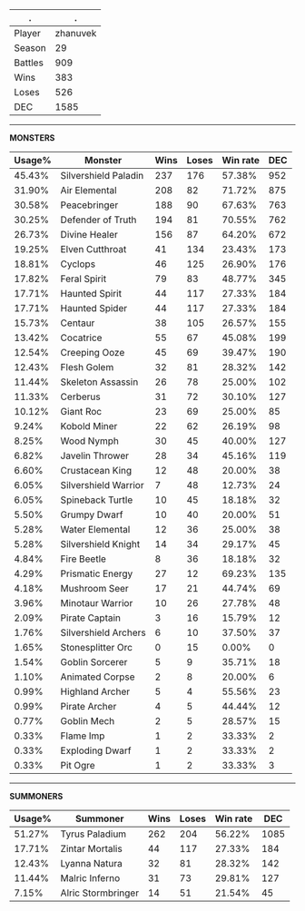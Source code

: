 .|.
|-|-
Player|zhanuvek
Season|29
Battles|909
Wins|383
Loses|526
DEC|1585

---
**MONSTERS**

Usage%|Monster|Wins|Loses|Win rate|DEC|
-|-|-|-|-|-|
45.43%|Silvershield Paladin|237|176|57.38%|952|
31.90%|Air Elemental|208|82|71.72%|875|
30.58%|Peacebringer|188|90|67.63%|763|
30.25%|Defender of Truth|194|81|70.55%|762|
26.73%|Divine Healer|156|87|64.20%|672|
19.25%|Elven Cutthroat|41|134|23.43%|173|
18.81%|Cyclops|46|125|26.90%|176|
17.82%|Feral Spirit|79|83|48.77%|345|
17.71%|Haunted Spirit|44|117|27.33%|184|
17.71%|Haunted Spider|44|117|27.33%|184|
15.73%|Centaur|38|105|26.57%|155|
13.42%|Cocatrice|55|67|45.08%|199|
12.54%|Creeping Ooze|45|69|39.47%|190|
12.43%|Flesh Golem|32|81|28.32%|142|
11.44%|Skeleton Assassin|26|78|25.00%|102|
11.33%|Cerberus|31|72|30.10%|127|
10.12%|Giant Roc|23|69|25.00%|85|
9.24%|Kobold Miner|22|62|26.19%|98|
8.25%|Wood Nymph|30|45|40.00%|127|
6.82%|Javelin Thrower|28|34|45.16%|119|
6.60%|Crustacean King|12|48|20.00%|38|
6.05%|Silvershield Warrior|7|48|12.73%|24|
6.05%|Spineback Turtle|10|45|18.18%|32|
5.50%|Grumpy Dwarf|10|40|20.00%|51|
5.28%|Water Elemental|12|36|25.00%|38|
5.28%|Silvershield Knight|14|34|29.17%|45|
4.84%|Fire Beetle|8|36|18.18%|32|
4.29%|Prismatic Energy|27|12|69.23%|135|
4.18%|Mushroom Seer|17|21|44.74%|69|
3.96%|Minotaur Warrior|10|26|27.78%|48|
2.09%|Pirate Captain|3|16|15.79%|12|
1.76%|Silvershield Archers|6|10|37.50%|37|
1.65%|Stonesplitter Orc|0|15|0.00%|0|
1.54%|Goblin Sorcerer|5|9|35.71%|18|
1.10%|Animated Corpse|2|8|20.00%|6|
0.99%|Highland Archer|5|4|55.56%|23|
0.99%|Pirate Archer|4|5|44.44%|12|
0.77%|Goblin Mech|2|5|28.57%|15|
0.33%|Flame Imp|1|2|33.33%|2|
0.33%|Exploding Dwarf|1|2|33.33%|2|
0.33%|Pit Ogre|1|2|33.33%|3|

---
**SUMMONERS**

Usage%|Summoner|Wins|Loses|Win rate|DEC|
-|-|-|-|-|-|
51.27%|Tyrus Paladium|262|204|56.22%|1085|
17.71%|Zintar Mortalis|44|117|27.33%|184|
12.43%|Lyanna Natura|32|81|28.32%|142|
11.44%|Malric Inferno|31|73|29.81%|127|
7.15%|Alric Stormbringer|14|51|21.54%|45|
